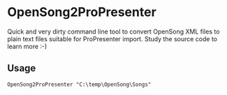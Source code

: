 # OpenSong2ProPresenter
Quick and very dirty command line tool to convert OpenSong XML files to plain text files suitable for ProPresenter import. Study the source code to learn more :-) 

## Usage
`OpenSong2ProPresenter "C:\temp\OpenSong\Songs"`
